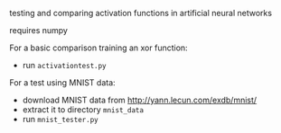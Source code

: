 testing and comparing activation functions in artificial neural networks

requires numpy

For a basic comparison training an xor function:
 - run `activationtest.py`

For a test using MNIST data:
 - download MNIST data from http://yann.lecun.com/exdb/mnist/
 - extract it to directory `mnist_data`
 - run `mnist_tester.py`
